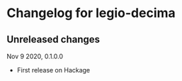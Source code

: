 # Changelog for legio-decima

## Unreleased changes

Nov 9 2020, 0.1.0.0
  - First release on Hackage
